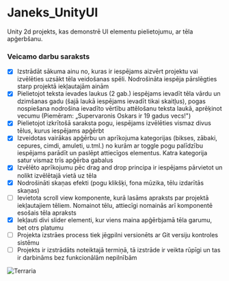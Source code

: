 # Janeks_UnityUI
Unity 2d projekts, kas demonstrē UI elementu pielietojumu, ar tēla apģerbšanu.
### Veicamo darbu saraksts
- [x] Izstrādāt sākuma ainu no, kuras ir iespējams aizvērt projektu vai izvēlēties uzsākt tēla veidošanas
spēli. Nodrošināta iespēja pārslēgties starp projektā iekļautajām ainām 
- [x] Pielietojot teksta ievades laukus (2 gab.) iespējams ievadīt tēla vārdu un dzimšanas gadu (šajā
laukā iespējams ievadīt tikai skaitļus), pogas nospiešana nodrošina ievadīto vērtību attēlošanu
teksta laukā, aprēķinot vecumu (Piemēram: „Supervaronis Oskars ir 19 gadus vecs!") 
- [x] Pielietojot izkrītošā saraksta pogu, iespējams izvēlēties vismaz divus tēlus, kurus iespējams
apģērbt
- [x] Izveidotas vairākas apģērbu un aprīkojuma kategorijas (bikses, zābaki, cepures, cimdi, amuleti,
u.tml.) no kurām ar toggle pogu palīdzību iespējams parādīt un paslēpt attiecīgos elementus.
Katra kategorija satur vismaz trīs apģērba gabalus 
- [x] Izvēlēto aprīkojumu pēc drag and drop principa ir iespējams pārvietot un nolikt izvēlētajā vietā uz
tēla 
- [x] Nodrošināti skaņas efekti (pogu klikšķi, fona mūzika, tēlu izdarītās skaņas) 
- [ ] Ievietota scroll view komponente, kurā lasāms apraksts par projektā iekļautajiem tēliem.
Nomainot tēlu, attiecīgi nomainās arī komponentē esošais tēla apraksts 
- [x] Iekļauti divi slider elementi, kur viens maina apģērbjamā tēla garumu, bet otrs platumu 
- [ ] Projekta izstrāes process tiek jēgpilni versionēts ar Git versiju kontroles sistēmu 
- [ ] Projekts ir izstrādāts noteiktajā termiņā, tā izstrāde ir veikta rūpīgi un tas ir darbināms bez
funkcionālām nepilnībām

![Terraria](https://static.wikia.nocookie.net/vsbattles/images/c/c3/Theguide.png/revision/latest/scale-to-width-down/300?cb=20171020150353)
